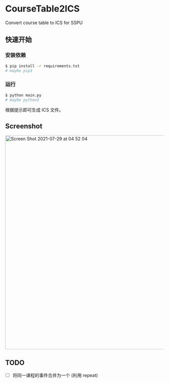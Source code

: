 # CourseTable2ICS

Convert course table to ICS for SSPU

## 快速开始

### 安装依赖

``` bash
$ pip install -r requirements.txt
# maybe pip3
```

### 运行

``` bash
$ python main.py
# maybe python3
```
根据提示即可生成 ICS 文件。

## Screenshot

<img width="682" alt="Screen Shot 2021-07-29 at 04 52 04" src="https://user-images.githubusercontent.com/26853900/127394283-db33a8f4-25d7-4031-9753-4f709c107595.png">

## TODO

- [ ] 将同一课程的事件合并为一个 (利用 repeat)
